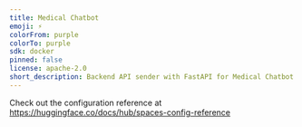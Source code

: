 ```yaml
---
title: Medical Chatbot
emoji: ⚡
colorFrom: purple
colorTo: purple
sdk: docker
pinned: false
license: apache-2.0
short_description: Backend API sender with FastAPI for Medical Chatbot service.
---
```


Check out the configuration reference at https://huggingface.co/docs/hub/spaces-config-reference
